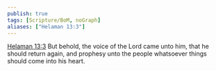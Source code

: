 ```yaml
---
publish: true
tags: [Scripture/BoM, noGraph]
aliases: ["Helaman 13:3"]
---
```

[Helaman 13:3](https://churchofjesuschrist.org/study/scriptures/bofm/hel/13?lang=eng&id=p3#p3) But behold, the voice of the Lord came unto him, that he should return again, and prophesy unto the people whatsoever things should come into his heart.
